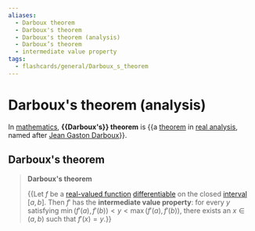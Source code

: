```yaml
---
aliases:
  - Darboux theorem
  - Darboux's theorem
  - Darboux's theorem (analysis)
  - Darboux’s theorem
  - intermediate value property
tags:
  - flashcards/general/Darboux_s_theorem
---
```


# Darboux's theorem (analysis)

In [mathematics](mathematics.md), __{{Darboux's}} theorem__ is {{a [theorem](theorem.md) in [real analysis](real%20analysis.md), named after [Jean Gaston Darboux](Jean%20Gaston%20Darboux.md)}}.

## Darboux's theorem

> __Darboux's theorem__
>
> {{Let $f$ be a [real-valued function](real-valued%20function.md) [differentiable](differentiable%20function.md) on the closed [interval](interval%20(mathematics).md) $[a,b]$. Then $f'$ has the __intermediate value property__: for every $y$ satisfying $\min(f'(a),f'(b))<y<\max(f'(a),f'(b))$, there exists an $x\in(a,b)$ such that $f'(x)=y$.}}
